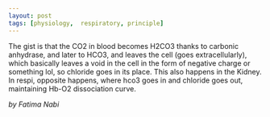 ```yaml
---
layout: post
tags: [physiology,  respiratory, principle]
---
```


The gist is that the CO2 in blood becomes H2CO3 thanks to carbonic anhydrase, and later to HCO3, and leaves the cell (goes extracellularly), which basically leaves a void in the cell in the form of negative charge or something lol, so chloride goes in its place. This also happens in the Kidney. In respi, opposite happens, where hco3 goes in and chloride goes out, maintaining Hb-O2 dissociation curve.

_by Fatima Nabi_





